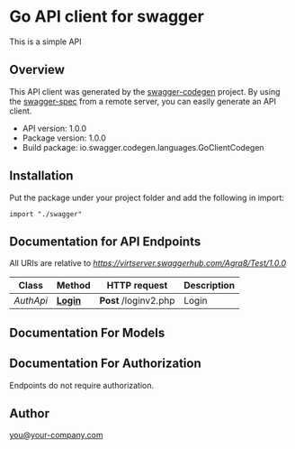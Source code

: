 # Go API client for swagger

This is a simple API

## Overview
This API client was generated by the [swagger-codegen](https://github.com/swagger-api/swagger-codegen) project.  By using the [swagger-spec](https://github.com/swagger-api/swagger-spec) from a remote server, you can easily generate an API client.

- API version: 1.0.0
- Package version: 1.0.0
- Build package: io.swagger.codegen.languages.GoClientCodegen

## Installation
Put the package under your project folder and add the following in import:
```golang
import "./swagger"
```

## Documentation for API Endpoints

All URIs are relative to *https://virtserver.swaggerhub.com/Agra8/Test/1.0.0*

Class | Method | HTTP request | Description
------------ | ------------- | ------------- | -------------
*AuthApi* | [**Login**](docs/AuthApi.md#login) | **Post** /loginv2.php | Login


## Documentation For Models



## Documentation For Authorization
 Endpoints do not require authorization.


## Author

you@your-company.com

